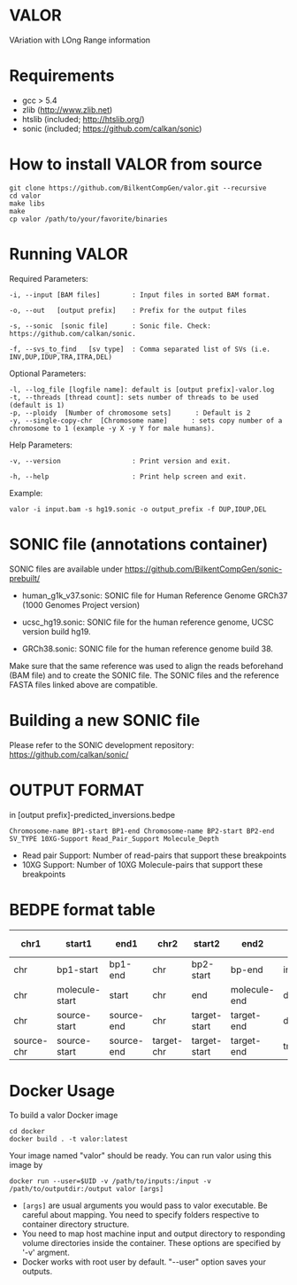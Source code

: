 VALOR
======

VAriation with LOng Range information

Requirements
============

 * gcc > 5.4
 * zlib   (http://www.zlib.net)
 * htslib (included; http://htslib.org/)
 * sonic  (included; https://github.com/calkan/sonic)

How to install VALOR from source
====================

	git clone https://github.com/BilkentCompGen/valor.git --recursive
	cd valor
	make libs
	make
	cp valor /path/to/your/favorite/binaries
	
Running VALOR
==============

Required Parameters:

	-i, --input [BAM files]        : Input files in sorted BAM format.
	
	-o, --out   [output prefix]    : Prefix for the output files
        
	-s, --sonic  [sonic file]      : Sonic file. Check: https://github.com/calkan/sonic.
        
	-f, --svs_to_find   [sv type]  : Comma separated list of SVs (i.e. INV,DUP,IDUP,TRA,ITRA,DEL)

Optional Parameters:
      
	-l, --log_file [logfile name]: default is [output prefix]-valor.log
	-t, --threads [thread count]: sets number of threads to be used (default is 1)
    -p, --ploidy  [Number of chromosome sets]      : Default is 2
    -y, --single-copy-chr  [Chromosome name]      : sets copy number of a chromosome to 1 (example -y X -y Y for male humans).	
Help Parameters:
        
	-v, --version                  : Print version and exit.
        
	-h, --help                     : Print help screen and exit.

	
Example:
	
	valor -i input.bam -s hg19.sonic -o output_prefix -f DUP,IDUP,DEL

SONIC file (annotations container)
==================================

SONIC files are available under https://github.com/BilkentCompGen/sonic-prebuilt/

 * human_g1k_v37.sonic: SONIC file for Human Reference Genome GRCh37 (1000 Genomes Project version)

 * ucsc_hg19.sonic: SONIC file for the human reference genome, UCSC version build hg19.

 * GRCh38.sonic: SONIC file for the human reference genome build 38.
	
Make sure that the same reference was used to align the reads beforehand (BAM file) and to create the SONIC file. The SONIC files and the reference FASTA files linked above are compatible.

Building a new SONIC file
=======================

Please refer to the SONIC development repository: https://github.com/calkan/sonic/

OUTPUT FORMAT
=============

in [output prefix]-predicted_inversions.bedpe

```bed
Chromosome-name BP1-start BP1-end Chromosome-name BP2-start BP2-end SV_TYPE 10XG-Support Read_Pair_Support Molecule_Depth
```
* Read pair Support: Number of read-pairs that support these breakpoints
* 10XG Support: Number of 10XG Molecule-pairs that support these breakpoints

BEDPE format table
==================
| chr1       	| start1         	| end1       	| chr2       	| start2       	| end2         	| type          	| Support info 	|
|------------	|----------------	|------------	|------------	|--------------	|--------------	|---------------	|--------------	|
| chr        	| bp1-start      	| bp1-end    	| chr        	| bp2-start    	| bp-end       	| inversion     	| ...          	|
| chr        	| molecule-start 	| start      	| chr        	| end          	| molecule-end 	| deletion      	|              	|
| chr        	| source-start   	| source-end 	| chr        	| target-start 	| target-end   	| duplication   	|              	|
| source-chr 	| source-start   	| source-end 	| target-chr 	| target-start 	| target-end   	| translocation 	|              	|


Docker Usage
============

To build a valor Docker image

```
cd docker
docker build . -t valor:latest
```

Your image named "valor" should be ready. You can run valor using this image by

```
docker run --user=$UID -v /path/to/inputs:/input -v /path/to/outputdir:/output valor [args]
```

- ```[args]``` are usual arguments you would pass to valor executable. Be careful about mapping. You need to specify folders respective to container directory structure.
- You need to map host machine input and output directory to responding volume directories inside the container. These options are specified by '-v' argment.
- Docker works with root user by default. "--user" option saves your outputs.
